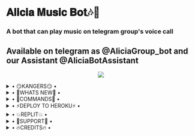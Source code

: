 <h1 align="centre">𝐀𝐥𝐢𝐜𝐢𝐚 𝐌𝐮𝐬𝐢𝐜 𝐁𝐨𝐭🎶🎸</h1>

### A bot that can play music on telegram group's voice call

## Available on telegram as @AliciaGroup_bot and our Assistant @AliciaBotAssistant

<p align="center">
  <img src=!["https://telegra.ph/file/9e02c16cc92700e765af0.jpg](https://t.me/MafiaBot_Support)">
</p>

<details>
<summary> • 😏KANGERS😏 • </summary> 
<summary> KANG WITH CREDITS😏 </summary>

- This vc music bot updated by @H1M4N5HU0P Repo kang with credits!!
</details>

<details>
<summary> • 🤔WHATS NEW🤔 • </summary>

- Thumbnail Support
- Playlist Support
- Current playback support
- Showing track names when skipping
- Zero downtime, Fully Stable
- DEEZER,YOUTUBE & SAAVN PLAYBACK SUPPORTED
- Settings panel
- Control with buttons
- Userbot auto join

</details>

<details>

<summary> • 📄COMMANDS📄 • </summary>

<summary> For all in group  </summary>

- `/play <song name>` - play song you requested
- `/dplay <song name>` - play song you requested via deezer
-`/splay <song name>` - play song you requested via jio saavn
- `/playlist` - Show now playing list
- `/current` - Show now playing
- `/song <song name>` - download songs you want quickly
- `/search <query>` - search videos on youtube with details
- `/deezer <song name>` - download songs you want quickly via deezer
- `/saavn <song name>` - download songs you want quickly via saavn
- `/video <song name>` - download videos you want quickly

<summary> • 👉ADMINS ONLY👈 • </summary>

- `/player` - open music player settings panel
- `/pause` - pause song play
- `/resume` - resume song play
- `/skip` - play next song
- `/end` - stop music play
- `/userbotjoin` - invite assistant to your chat
- `/admincache` - Refresh admin list

</details>

<details>

<summary> • ⚡DEPLOY TO HEROKU⚡ • </summary>

[![Deploy](https://www.herokucdn.com/deploy/button.svg)](https://heroku.com/deploy?template=https://github.com/H1M4N5HU0P/AliciaMusicOP)

</details>

<details>

<summary> • 💥REPLIT💥 • </summary>

- Pyrogram String Session Generator 👇
- [![Replit](https://telegra.ph/file/fd7e6c73c3e9d57cba5e9.jpg)](https://replit.com/@H1M4N5HU0P/AliciaPyroStringSession#main.py)

</details>


<details>

  <summary> • 🤗SUPPORT🤗 • </summary>
<h2 align="center"> <a href="https://t.me/MafiaBot_Support">❤️ ALICIA ❤️</a></h2>
- Join For More Future Updates And Report Bugs!!

</details>

<details>

<summary> • 🔥CREDITS🔥 • </summary>
<h2 align="center"> <a href="https://github.com/suprojects/CallsMusic">🔥 Original Repo 🔥</a></h2><h2 align="center"> <a href="https://github.com/Laky-64">🔥 Laky 🔥</a></h2><h2 align="center"> <a href="https://github.com/AndrewLaneX">🔥 Andrew 🔥</a></h2>

</details>

